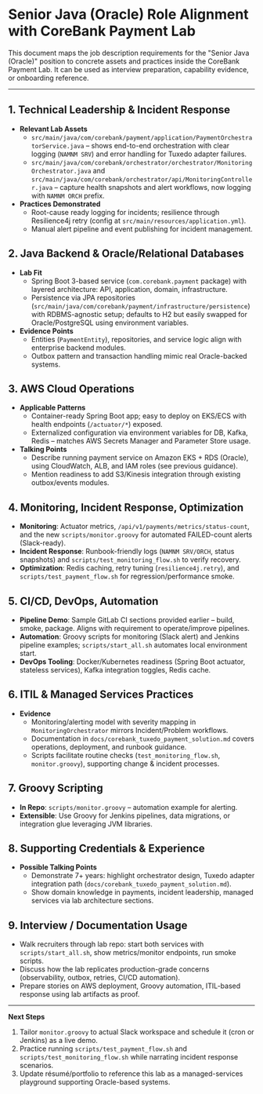 # Senior Java (Oracle) Role Alignment with CoreBank Payment Lab

This document maps the job description requirements for the "Senior Java (Oracle)" position to concrete assets and practices inside the CoreBank Payment Lab. It can be used as interview preparation, capability evidence, or onboarding reference.

---

## 1. Technical Leadership & Incident Response
- **Relevant Lab Assets**
  - `src/main/java/com/corebank/payment/application/PaymentOrchestratorService.java` – shows end-to-end orchestration with clear logging (`NAMNM SRV`) and error handling for Tuxedo adapter failures.
  - `src/main/java/com/corebank/orchestrator/orchestrator/MonitoringOrchestrator.java` and `src/main/java/com/corebank/orchestrator/api/MonitoringController.java` – capture health snapshots and alert workflows, now logging with `NAMNM ORCH` prefix.
- **Practices Demonstrated**
  - Root-cause ready logging for incidents; resilience through Resilience4j retry (config at `src/main/resources/application.yml`).
  - Manual alert pipeline and event publishing for incident management.

## 2. Java Backend & Oracle/Relational Databases
- **Lab Fit**
  - Spring Boot 3-based service (`com.corebank.payment` package) with layered architecture: API, application, domain, infrastructure.
  - Persistence via JPA repositories (`src/main/java/com/corebank/payment/infrastructure/persistence`) with RDBMS-agnostic setup; defaults to H2 but easily swapped for Oracle/PostgreSQL using environment variables.
- **Evidence Points**
  - Entities (`PaymentEntity`), repositories, and service logic align with enterprise backend modules.
  - Outbox pattern and transaction handling mimic real Oracle-backed systems.

## 3. AWS Cloud Operations
- **Applicable Patterns**
  - Container-ready Spring Boot app; easy to deploy on EKS/ECS with health endpoints (`/actuator/*`) exposed.
  - Externalized configuration via environment variables for DB, Kafka, Redis – matches AWS Secrets Manager and Parameter Store usage.
- **Talking Points**
  - Describe running payment service on Amazon EKS + RDS (Oracle), using CloudWatch, ALB, and IAM roles (see previous guidance).
  - Mention readiness to add S3/Kinesis integration through existing outbox/events modules.

## 4. Monitoring, Incident Response, Optimization
- **Monitoring**: Actuator metrics, `/api/v1/payments/metrics/status-count`, and the new `scripts/monitor.groovy` for automated FAILED-count alerts (Slack-ready).
- **Incident Response**: Runbook-friendly logs (`NAMNM SRV/ORCH`, status snapshots) and `scripts/test_monitoring_flow.sh` to verify recovery.
- **Optimization**: Redis caching, retry tuning (`resilience4j.retry`), and `scripts/test_payment_flow.sh` for regression/performance smoke.

## 5. CI/CD, DevOps, Automation
- **Pipeline Demo**: Sample GitLab CI sections provided earlier – build, smoke, package. Aligns with requirement to operate/improve pipelines.
- **Automation**: Groovy scripts for monitoring (Slack alert) and Jenkins pipeline examples; `scripts/start_all.sh` automates local environment start.
- **DevOps Tooling**: Docker/Kubernetes readiness (Spring Boot actuator, stateless services), Kafka integration toggles, Redis cache.

## 6. ITIL & Managed Services Practices
- **Evidence**
  - Monitoring/alerting model with severity mapping in `MonitoringOrchestrator` mirrors Incident/Problem workflows.
  - Documentation in `docs/corebank_tuxedo_payment_solution.md` covers operations, deployment, and runbook guidance.
  - Scripts facilitate routine checks (`test_monitoring_flow.sh`, `monitor.groovy`), supporting change & incident processes.

## 7. Groovy Scripting
- **In Repo**: `scripts/monitor.groovy` – automation example for alerting.
- **Extensible**: Use Groovy for Jenkins pipelines, data migrations, or integration glue leveraging JVM libraries.

## 8. Supporting Credentials & Experience
- **Possible Talking Points**
  - Demonstrate 7+ years: highlight orchestrator design, Tuxedo adapter integration path (`docs/corebank_tuxedo_payment_solution.md`).
  - Show domain knowledge in payments, incident leadership, managed services via lab architecture sections.

## 9. Interview / Documentation Usage
- Walk recruiters through lab repo: start both services with `scripts/start_all.sh`, show metrics/monitor endpoints, run smoke scripts.
- Discuss how the lab replicates production-grade concerns (observability, outbox, retries, CI/CD automation).
- Prepare stories on AWS deployment, Groovy automation, ITIL-based response using lab artifacts as proof.

---

**Next Steps**
1. Tailor `monitor.groovy` to actual Slack workspace and schedule it (cron or Jenkins) as a live demo.
2. Practice running `scripts/test_payment_flow.sh` and `scripts/test_monitoring_flow.sh` while narrating incident response scenarios.
3. Update résumé/portfolio to reference this lab as a managed-services playground supporting Oracle-based systems.
